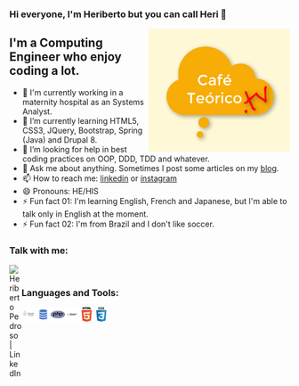 <!--
**heripedroso/heripedroso** is a ✨ _special_ ✨ repository because its `README.md` (this file) appears on your GitHub profile.

Here are some ideas to get you started:

- 🔭 I’m currently working on ...
- 🌱 I’m currently learning ...
- 👯 I’m looking to collaborate on ...
- 🤔 I’m looking for help with ...
- 💬 Ask me about ...
- 📫 How to reach me: ...
- 😄 Pronouns: ...
- ⚡ Fun fact: ...
-->

### Hi everyone, I'm Heriberto but you can call Heri 👋


[<img align="right" alt="GIF" src="https://github.com/heripedroso/heripedroso/blob/main/logo_principal.PNG?raw=true" width="254" height="221" />][youtube] 


## I'm a Computing Engineer who enjoy coding a lot.
- 🔭 I'm currently working in a maternity hospital as an Systems Analyst.
- 🌱 I’m currently learning HTML5, CSS3, JQuery, Bootstrap, Spring (Java) and Drupal 8.
- 🤔 I’m looking for help in best coding practices on OOP, DDD, TDD and whatever.
- 💬 Ask me about anything. Sometimes I post some articles on my [blog][website].
- 📫 How to reach me: [linkedin][linkedin] or [instagram][instagram]
- 😄 Pronouns: HE/HIS
- ⚡ Fun fact 01: I'm learning English, French and Japanese, but I'm able to talk only in English at the moment.
- ⚡ Fun fact 02: I'm from Brazil and I don't like soccer.


### Talk with me:
[<img align="left" alt="Heriberto Pedroso | LinkedIn" width="22px" src="https://cdn.jsdelivr.net/npm/simple-icons@v3/icons/linkedin.svg" />][linkedin]

<br />

### Languages and Tools:


[<img align="left" alt="Java" width="26px" src="https://raw.githubusercontent.com/github/explore/80688e429a7d4ef2fca1e82350fe8e3517d3494d/topics/java/java.png" />][website]
[<img align="left" alt="SQL" width="26px" src="https://raw.githubusercontent.com/github/explore/80688e429a7d4ef2fca1e82350fe8e3517d3494d/topics/sql/sql.png" />][website]
[<img align="left" alt="PHP" width="26px" src="https://raw.githubusercontent.com/github/explore/80688e429a7d4ef2fca1e82350fe8e3517d3494d/topics/php/php.png" />][website]
[<img align="left" alt="JQuery" width="26px" src="https://raw.githubusercontent.com/github/explore/80688e429a7d4ef2fca1e82350fe8e3517d3494d/topics/jquery/jquery.png" />][website]

[<img align="left" alt="HTML5" width="26px" src="https://raw.githubusercontent.com/github/explore/80688e429a7d4ef2fca1e82350fe8e3517d3494d/topics/html/html.png" />][website]
[<img align="left" alt="CSS3" width="26px" src="https://raw.githubusercontent.com/github/explore/80688e429a7d4ef2fca1e82350fe8e3517d3494d/topics/css/css.png" />][website]

[website]: https://heripedroso.com/
[youtube]: https://www.youtube.com/channel/UCFltQ_pRFGnZmo7YT8BYg9g
[instagram]: https://www.instagram.com/cafeteorico.tv/
[linkedin]: https://linkedin.com/in/heripedroso

